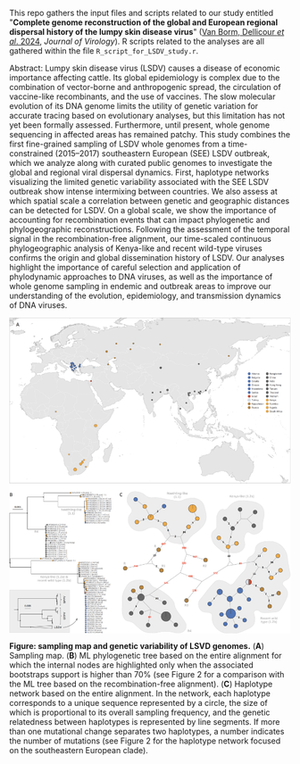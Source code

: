 This repo gathers the input files and scripts related to our study entitled "**Complete genome reconstruction of the global and European regional dispersal history of the lumpy skin disease virus**" ([Van Borm, Dellicour *et al*. 2024](https://journals.asm.org/doi/10.1128/jvi.01394-23), *Journal of Virology*). R scripts related to the analyses are all gathered within the file `R_script_for_LSDV_study.r`.

Abstract: Lumpy skin disease virus (LSDV) causes a disease of economic importance affecting cattle. Its global epidemiology is complex due to the combination of vector-borne and anthropogenic spread, the circulation of vaccine-like recombinants, and the use of vaccines. The slow molecular evolution of its DNA genome limits the utility of genetic variation for accurate tracing based on evolutionary analyses, but this limitation has not yet been formally assessed. Furthermore, until present, whole genome sequencing in affected areas has remained patchy. This study combines the first fine-grained sampling of LSDV whole genomes from a time-constrained (2015–2017) southeastern European (SEE) LSDV outbreak, which we analyze along with curated public genomes to investigate the global and regional viral dispersal dynamics. First, haplotype networks visualizing the limited genetic variability associated with the SEE LSDV outbreak show intense intermixing between countries. We also assess at which spatial scale a correlation between genetic and geographic distances can be detected for LSDV. On a global scale, we show the importance of accounting for recombination events that can impact phylogenetic and phylogeographic reconstructions. Following the assessment of the temporal signal in the recombination-free alignment, our time-scaled continuous phylogeographic analysis of Kenya-like and recent wild-type viruses confirms the origin and global dissemination history of LSDV. Our analyses highlight the importance of careful selection and application of phylodynamic approaches to DNA viruses, as well as the importance of whole genome sampling in endemic and outbreak areas to improve our understanding of the evolution, epidemiology, and transmission dynamics of DNA viruses.

<img src="Scripts_&_data/Figure_1_30082023.png" align="center" alt="" />

**Figure: sampling map and genetic variability of LSVD genomes.** (**A**) Sampling map. (**B**) ML phylogenetic tree based on the entire alignment for which the internal nodes are highlighted only when the associated bootstraps support is higher than 70% (see Figure 2 for a comparison with the ML tree based on the recombination-free alignment). (**C**) Haplotype network based on the entire alignment. In the network, each haplotype corresponds to a unique sequence represented by a circle, the size of which is proportional to its overall sampling frequency, and the genetic relatedness between haplotypes is represented by line segments. If more than one mutational change separates two haplotypes, a number indicates the number of mutations (see Figure 2 for the haplotype network focused on the southeastern European clade).